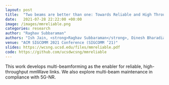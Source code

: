 ```yaml
---
layout: post
title:  "Two beams are better than one: Towards Reliable and High Throughput mmWave Links"
date:   2021-07-28 22:22:00 +00:00
image: /images/mmreliable.png
categories: research
author: "Raghav Subbaraman"
authors: "Ish Jain, <strong>Raghav Subbaraman</strong>, Dinesh Bharadia"
venue: "ACM SIGCOMM 2021 Conference (SIGCOMM ’21)"
slides: https://wcsng.ucsd.edu/files/mmreliable.pdf
code: https://github.com/ucsdwcsng/mmreliable
---
```

This work develops multi-beamforming as the enabler for reliable, high-throughput mmWave links. We also explore multi-beam maintenance in compliance with 5G-NR.